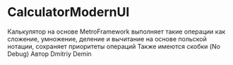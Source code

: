 # CalculatorModernUI
Калькулятор на основе MetroFramework выполняет такие операции как сложение, умножение, деление и вычитание на основе польской нотации,
сохраняет приоритеты операций
Также имеются скобки (No Debug) 
Автор Dmitriy Demin
